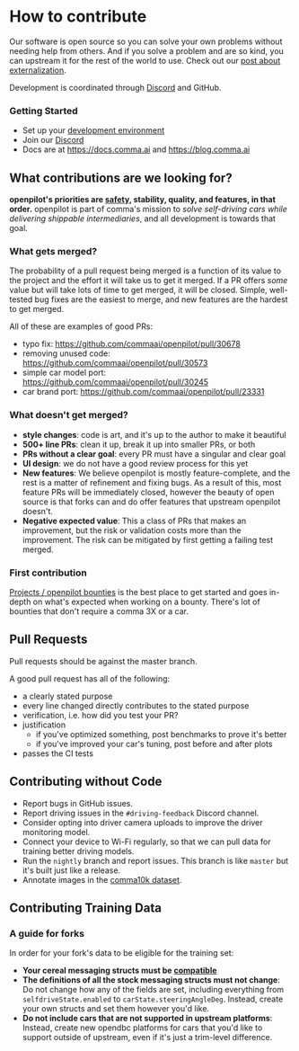 # How to contribute

Our software is open source so you can solve your own problems without needing help from others. And if you solve a problem and are so kind, you can upstream it for the rest of the world to use. Check out our [post about externalization](https://blog.comma.ai/a-2020-theme-externalization/).

Development is coordinated through [Discord](https://discord.comma.ai) and GitHub.

### Getting Started

* Set up your [development environment](/tools/)
* Join our [Discord](https://discord.comma.ai)
* Docs are at https://docs.comma.ai and https://blog.comma.ai

## What contributions are we looking for?

**openpilot's priorities are [safety](SAFETY.md), stability, quality, and features, in that order.**
openpilot is part of comma's mission to *solve self-driving cars while delivering shippable intermediaries*, and all development is towards that goal. 

### What gets merged?

The probability of a pull request being merged is a function of its value to the project and the effort it will take us to get it merged.
If a PR offers *some* value but will take lots of time to get merged, it will be closed.
Simple, well-tested bug fixes are the easiest to merge, and new features are the hardest to get merged. 

All of these are examples of good PRs:
* typo fix: https://github.com/commaai/openpilot/pull/30678
* removing unused code: https://github.com/commaai/openpilot/pull/30573
* simple car model port: https://github.com/commaai/openpilot/pull/30245
* car brand port: https://github.com/commaai/openpilot/pull/23331

### What doesn't get merged?

* **style changes**: code is art, and it's up to the author to make it beautiful 
* **500+ line PRs**: clean it up, break it up into smaller PRs, or both
* **PRs without a clear goal**: every PR must have a singular and clear goal
* **UI design**: we do not have a good review process for this yet
* **New features**: We believe openpilot is mostly feature-complete, and the rest is a matter of refinement and fixing bugs. As a result of this, most feature PRs will be immediately closed, however the beauty of open source is that forks can and do offer features that upstream openpilot doesn't.
* **Negative expected value**: This a class of PRs that makes an improvement, but the risk or validation costs more than the improvement. The risk can be mitigated by first getting a failing test merged.

### First contribution

[Projects / openpilot bounties](https://github.com/orgs/commaai/projects/26/views/1?pane=info) is the best place to get started and goes in-depth on what's expected when working on a bounty.
There's lot of bounties that don't require a comma 3X or a car.

## Pull Requests

Pull requests should be against the master branch.

A good pull request has all of the following:
* a clearly stated purpose
* every line changed directly contributes to the stated purpose
* verification, i.e. how did you test your PR?
* justification
  * if you've optimized something, post benchmarks to prove it's better
  * if you've improved your car's tuning, post before and after plots
* passes the CI tests

## Contributing without Code

* Report bugs in GitHub issues.
* Report driving issues in the `#driving-feedback` Discord channel.
* Consider opting into driver camera uploads to improve the driver monitoring model.
* Connect your device to Wi-Fi regularly, so that we can pull data for training better driving models.
* Run the `nightly` branch and report issues. This branch is like `master` but it's built just like a release.
* Annotate images in the [comma10k dataset](https://github.com/commaai/comma10k).

## Contributing Training Data

### A guide for forks

In order for your fork's data to be eligible for the training set:
* **Your cereal messaging structs must be [compatible](../cereal#custom-forks)**
* **The definitions of all the stock messaging structs must not change**: Do not change how any of the fields are set, including everything from `selfdriveState.enabled` to `carState.steeringAngleDeg`. Instead, create your own structs and set them however you'd like.
* **Do not include cars that are not supported in upstream platforms**: Instead, create new opendbc platforms for cars that you'd like to support outside of upstream, even if it's just a trim-level difference.
